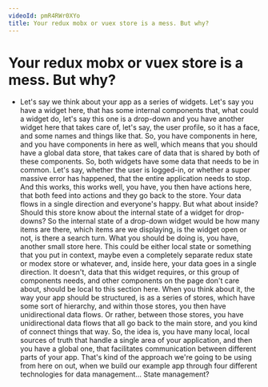 ```yaml
---
videoId: pmR4RWr0XYo
title: Your redux mobx or vuex store is a mess. But why?
---
```


# Your redux mobx or vuex store is a mess. But why?

- Let's say we think about your app as a series of widgets. Let's say you have a widget here, that has some internal components that, what could a widget do, let's say this one is a drop-down and you have another widget here that takes care of, let's say, the user profile, so it has a face, and some names and things like that. So, you have components in here, and you have components in here as well, which means that you should have a global data store, that takes care of data that is shared by both of these components. So, both widgets have some data that needs to be in common. Let's say, whether the user is logged-in, or whether a super massive error has happened, that the entire application needs to stop. And this works, this works well, you have, you then have actions here, that both feed into actions and they go back to the store. Your data flows in a single direction and everyone's happy. But what about inside? Should this store know about the internal state of a widget for drop-downs? So the internal state of a drop-down widget would be how many items are there, which items are we displaying, is the widget open or not, is there a search turn. What you should be doing is, you have, another small store here. This could be either local state or something that you put in context, maybe even a completely separate redux state or modex store or whatever, and, inside here, your data goes in a single direction. It doesn't, data that this widget requires, or this group of components needs, and other components on the page don't care about, should be local to this section here. When you think about it, the way your app should be structured, is as a series of stores, which have some sort of hierarchy, and within those stores, you then have unidirectional data flows. Or rather, between those stores, you have unidirectional data flows that all go back to the main store, and you kind of connect things that way. So, the idea is, you have many local, local sources of truth that handle a single area of your application, and then you have a global one, that facilitates communication between different parts of your app. That's kind of the approach we're going to be using from here on out, when we build our example app through four different technologies for data management... State management?